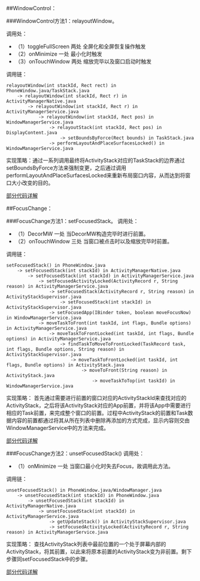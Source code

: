 ##WindowControl：

###WindowControl方法1：relayoutWindow。

调用处：
- （1）toggleFullScreen 两处
		全屏化和全屏恢复操作触发
- （2）onMinimize 一处
		最小化时触发
- （3）onTouchWindow 两处
		缩放完毕以及窗口启动时触发
		
调用链：
```
relayoutWindow(int stackId, Rect rect) in PhoneWindow.java/TaskStack.java
	-> relayoutWindow(int stackId, Rect r) in ActivityManagerNative.java
		-> relayoutWindow(int stackId, Rect r) in ActivityManagerService.java
			-> relayoutWindow(int stackId, Rect pos) in WindowManagerService.java
				-> relayoutStack(int stackId, Rect pos) in DisplayContent.java
					-> setBoundsByForce(Rect bounds) in TaskStack.java
				-> performLayoutAndPlaceSurfacesLocked() in WindowManagerService.java
```
					
实现策略：通过一系列调用最终将ActivityStack对应的TaskStack的边界通过setBoundsByForce方法来强制变更，之后通过调用performLayoutAndPlaceSurfacesLocked来重新布局窗口内容，从而达到将窗口大小改变的目的。

[部分代码详解](https://github.com/openthos/android-x86-analysis/blob/master/relayoutWindow.txt)


##FocusChange：

###FocusChange方法1：setFocusedStack。
调用处：
- （1）DecorMW 一处
		当DecorMW构造完毕时进行前置。
- （2）onTouchWindow 三处
		当窗口被点击时以及缩放完毕时前置。

调用链：

```
setFocusedStack() in PhoneWindow.java
	-> setFocusedStack(int stackId) in ActivityManagerNative.java
		-> setFocusedStack(int stackId) in ActivityManagerService.java
			-> setFocusedActivityLocked(ActivityRecord r, String reason) in ActivityManagerService.java
				-> setFocusedStack(ActivityRecord r, String reason) in ActivityStackSupervisor.java
					-> setFocusedStack(int stackId) in ActivityStackSupervisor.java
				-> setFocusedApp(IBinder token, boolean moveFocusNow) in WindowManagerService.java
			-> moveTaskToFront(int taskId, int flags, Bundle options) in ActivityManagerService.java
				-> moveTaskToFrontLocked(int taskId, int flags, Bundle options) in ActivityManagerService.java
					-> findTaskToMoveToFrontLocked(TaskRecord task, int flags, Bundle options, String reason) in ActivityStackSupervisor.java
						-> moveTaskToFrontLocked(int taskId, int flags, Bundle options) in ActivityStack.java
							-> moveToFront(String reason) in ActivityStack.java
								-> moveTaskToTop(int taskId) in WindowManagerService.java
```

实现策略：
首先通过需要进行前置的窗口对应的ActivityStackId来查找对应的ActivityStack，之后将该ActivityStack对应的App前置，并将该App中需要进行相应的Task前置，来完成整个窗口的前置。过程中ActivityStack的前置和Task数据内容的前置都通过将其从所在列表中删除再添加的方式完成，显示内容则交由WindowManagerService中的方法来完成。

[部分代码详解](https://github.com/openthos/android-x86-analysis/blob/master/setFocusedStack.txt)

###FocusChange方法2：unsetFocusedStack()
调用处：
- （1）onMinimize 一处
		当窗口最小化时失去Focus，故调用此方法。

调用链：

```
unsetFocusedStack() in PhoneWindow.java/WindowManager.java
	-> unsetFocusedStack(int stackId) in PhoneWindow.java
		-> unsetFocusedStack(int stackId) in ActivityManagerNative.java
			-> unsetFocusedStack(int stackId) in ActivityManagerService.java
				-> getUpdateStack() in ActivityStackSupervisor.java 
				-> setFocusedActivityLocked(ActivityRecord r, String reason) in ActivityManagerService.java
```

实现策略：
查找ActivityStack列表中最前位置的一个处于屏幕内部的ActivityStack，将其前置，以此来将原本前置的ActivityStack变为非前置。剩下步骤同setFocusedStack中的步骤。

[部分代码详解](https://github.com/openthos/android-x86-analysis/blob/master/unsetFocusedStack.txt)


